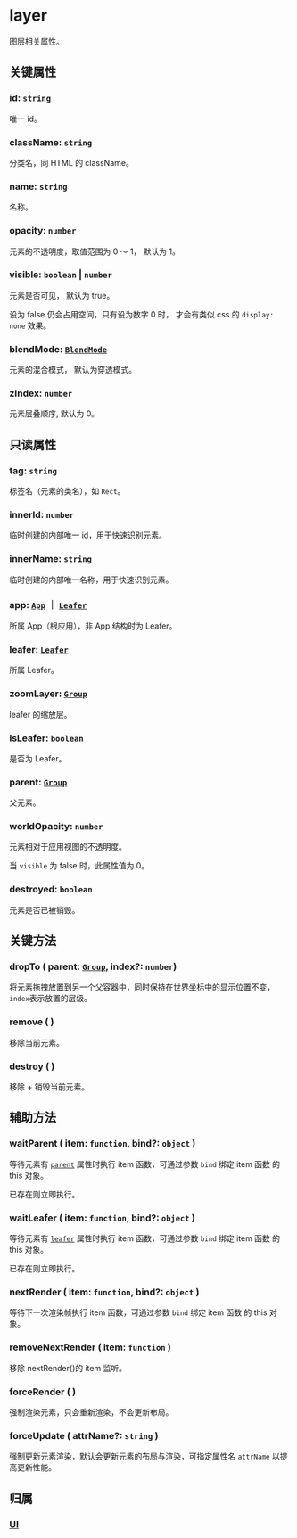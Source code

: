 # layer

图层相关属性。

## 关键属性

### id: `string`

唯一 id。

### className: `string`

分类名，同 HTML 的 className。

### name: `string`

名称。

### opacity: `number`

元素的不透明度，取值范围为 0 ～ 1， 默认为 1。

### visible: `boolean` | `number`

元素是否可见， 默认为 true。

设为 false 仍会占用空间，只有设为数字 0 时， 才会有类似 css 的 `display: none` 效果。

### blendMode: [`BlendMode`](./blendMode.md)

元素的混合模式， 默认为穿透模式。

### zIndex: `number`

元素层叠顺序, 默认为 0。

## 只读属性

### tag: `string`

标签名（元素的类名），如 `Rect`。

### innerId: `number`

临时创建的内部唯一 id，用于快速识别元素。

### innerName: `string`

临时创建的内部唯一名称，用于快速识别元素。

### app: [`App`](/reference/display/Leafer.md) ｜ [`Leafer`](/reference/display/Leafer.md)

所属 App（根应用），非 App 结构时为 Leafer。

### leafer: [`Leafer`](/reference/display/Leafer.md)

所属 Leafer。

### zoomLayer: [`Group`](/reference/display/Group.md)

leafer 的缩放层。

### isLeafer: `boolean`

是否为 Leafer。

### parent: [`Group`](/reference/display/Group.md)

父元素。

### worldOpacity: `number`

元素相对于应用视图的不透明度。

当 `visible` 为 false 时，此属性值为 0。

### destroyed: `boolean`

元素是否已被销毁。

## 关键方法

### dropTo ( parent: [`Group`](/reference/display/Group.md), index?: `number`)

将元素拖拽放置到另一个父容器中，同时保持在世界坐标中的显示位置不变， `index`表示放置的层级。

### remove ( )

移除当前元素。

### destroy ( )

移除 + 销毁当前元素。

## 辅助方法

### waitParent ( item: `function`, bind?: `object` )

等待元素有 [`parent`](/reference/property/layer.md#parent-group) 属性时执行 item 函数，可通过参数 `bind` 绑定 item 函数 的 this 对象。

已存在则立即执行。

### waitLeafer ( item: `function`, bind?: `object` )

等待元素有 [`leafer`](/reference/property/layer.md#leafer-leafer) 属性时执行 item 函数，可通过参数 `bind` 绑定 item 函数 的 this 对象。

已存在则立即执行。

### nextRender ( item: `function`, bind?: `object` )

等待下一次渲染帧执行 item 函数，可通过参数 `bind` 绑定 item 函数 的 this 对象。

### removeNextRender ( item: `function` )

移除 nextRender()的 item 监听。

### forceRender ( )

强制渲染元素，只会重新渲染，不会更新布局。

### forceUpdate ( attrName?: `string` )

强制更新元素渲染，默认会更新元素的布局与渲染，可指定属性名 `attrName` 以提高更新性能。

## 归属

### [UI](/reference/display/UI.md#基础属性)
